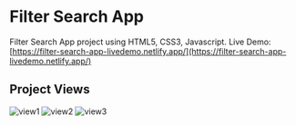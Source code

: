 # Filter Search App
Filter Search App project using HTML5, CSS3, Javascript.
Live Demo: [https://filter-search-app-livedemo.netlify.app/](https://filter-search-app-livedemo.netlify.app/)

## Project Views
![view1](https://user-images.githubusercontent.com/86846812/216617502-10380c08-0b8f-4a38-bc8a-cf1688ac0942.png)
![view2](https://user-images.githubusercontent.com/86846812/216617225-01b7da97-c080-4919-aa65-b72a18a2d2b8.png)
![view3](https://user-images.githubusercontent.com/86846812/216617231-7c346635-22bc-4279-bf14-1abac889d19f.png)
